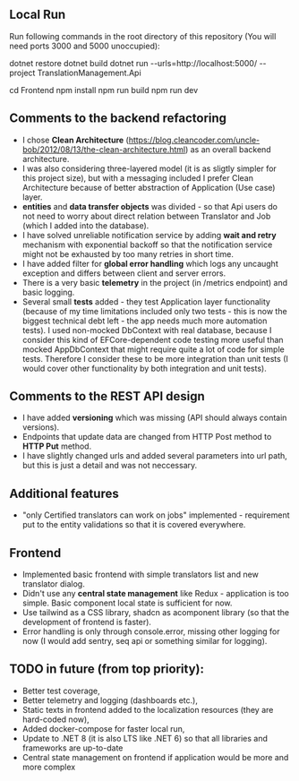 ## Local Run

Run following commands in the root directory of this repository (You will need ports 3000 and 5000 unoccupied):

dotnet restore
dotnet build
dotnet run --urls=http://localhost:5000/ --project TranslationManagement.Api

cd Frontend
npm install
npm run build
npm run dev


## Comments to the backend refactoring

- I chose **Clean Architecture** (https://blog.cleancoder.com/uncle-bob/2012/08/13/the-clean-architecture.html) as an overall backend architecture. 
- I was also considering three-layered model (it is as sligtly simpler for this project size), but with a messaging included I prefer Clean Architecture because of better abstraction of Application (Use case) layer.
- **entities** and **data transfer objects** was divided - so that Api users do not  need to worry about direct relation between Translator and Job (which I added into the database).
- I have solved unreliable notification service by adding **wait and retry** mechanism with exponential backoff so that the notification service might not be exhausted by too many retries in short time.
- I have added filter for **global error handling** which logs any uncaught exception and differs between client and server errors.
- There is a very basic **telemetry** in the project (in /metrics endpoint) and basic logging.
- Several small **tests** added  - they test Application layer functionality (because of my time limitations included only two tests - this is now the biggest technical debt left - the app needs much more automation tests). I used non-mocked DbContext with real database, because I consider this kind of EFCore-dependent code testing more useful than mocked AppDbContext that might require quite a lot of code for simple tests. Therefore I consider these to be more integration than unit tests (I would cover other functionality by both integration and unit tests).

## Comments to the REST API design
- I have added **versioning** which was missing (API should always contain versions).
- Endpoints that update data are changed from HTTP Post method to **HTTP Put** method.
- I have slightly changed urls and added several parameters into url path, but this is just a detail and was not neccessary.

## Additional features
- "only Certified translators can work on jobs" implemented - requirement put to the entity validations so that it is covered everywhere.

## Frontend
- Implemented basic frontend with simple translators list and new translator dialog.
- Didn't use any **central state management** like Redux - application is too simple. Basic component local state is sufficient for now.
- Use tailwind as a CSS library, shadcn as acomponent library (so that the development of frontend is faster).
- Error handling is only through console.error, missing other logging for now (I would add sentry, seq api or something similar for logging).

## TODO in future (from top priority):
- Better test coverage,
- Better telemetry and logging (dashboards etc.),
- Static texts in frontend added to the localization resources (they are hard-coded now),
- Added docker-compose for faster local run,
- Update to .NET 8 (it is also LTS like .NET 6) so that all libraries and frameworks are up-to-date
- Central state management on frontend if application would be more and more complex